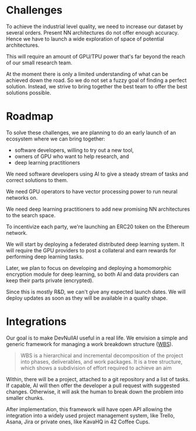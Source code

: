 # Challenges

To achieve the industrial level quality, we need to increase our dataset 
by several orders.  Present NN architectures do not offer enough accuracy. 
Hence we have to launch a wide exploration of space of potential architectures.

This will require an amount of GPU/TPU power that's far beyond the reach 
of our small research team.

At the moment there is only a limited understanding of what can be achieved 
down the road. So we do not set a fuzzy goal of finding a perfect solution. 
Instead, we strive to bring together the best team to offer the best solutions 
possible.

# Roadmap

To solve these challenges, we are planning to do an early launch of 
an ecosystem where we can bring together:  

- software developers, willing to try out a new tool,
- owners of GPU who want to help research, and
- deep learning practitioners

We need software developers using AI to give a steady stream of tasks 
and correct solutions to them.

We need GPU operators to have vector processing power 
to run neural networks on.

We need deep learning practitioners to add new promising NN architectures 
to the search space.

To incentivize each party, we're launching an ERC20 token 
on the Ethereum network.

We will start by deploying a federated distributed deep learning system. 
It will require the GPU providers to post a collateral and earn rewards 
for performing deep learning tasks.

Later, we plan to focus on developing and deploying a homomorphic encryption 
module for deep learning, so both AI and data providers can keep their parts 
private (encrypted).

Since this is mostly R&D, we can't give any expected launch dates.  We will 
deploy updates as soon as they will be available in a quality shape.

# Integrations

Our goal is to make DevNullAI useful in a real life.
We envision a simple and generic framework for managing a work breakdown 
structure ([WBS](https://en.wikipedia.org/wiki/Work_breakdown_structure)).

> WBS is a hierarchical and incremental decomposition of the project
> into phases, deliverables, and work packages. It is a tree structure,
> which shows a subdivision of effort required to achieve an aim

Within, there will be a project, attached to a git repository and a list 
of tasks.  If capable, AI will then offer the developer a pull request 
with suggested changes. Otherwise, it will ask the human to break down 
the problem into smaller chunks.

After implementation, this framework will have open API allowing 
the integration into a widely used project management system, 
like Trello, Asana, Jira or private ones, like KavaHQ in 42 Coffee Cups.

